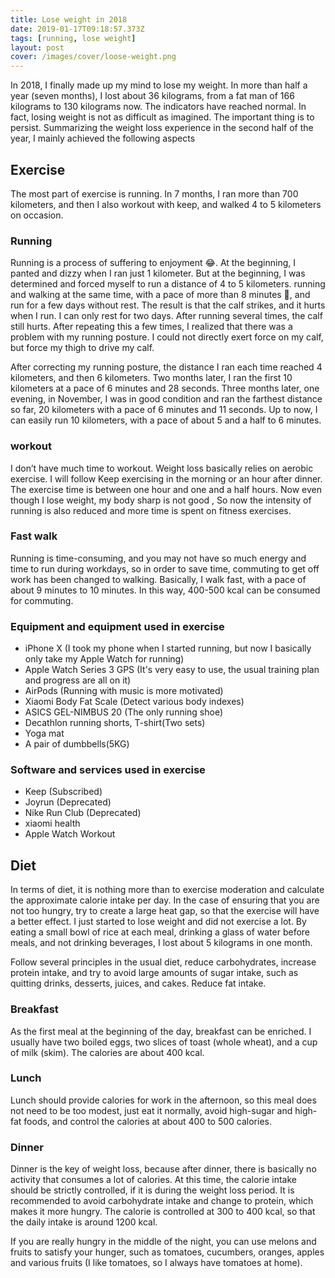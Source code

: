 ```yaml
---
title: Lose weight in 2018
date: 2019-01-17T09:18:57.373Z
tags: [running, lose weight]
layout: post
cover: /images/cover/loose-weight.png
---
```


In 2018, I finally made up my mind to lose my weight. In more than half a year (seven months), I lost about 36 kilograms, from a fat man of 166 kilograms to 130 kilograms now. The indicators have reached normal. In fact, losing weight is not as difficult as imagined. The important thing is to persist. Summarizing the weight loss experience in the second half of the year, I mainly achieved the following aspects

## Exercise

The most part of exercise is running. In 7 months, I ran more than 700 kilometers, and then I also workout with keep, and walked 4 to 5 kilometers on occasion.

### Running

Running is a process of suffering to enjoyment 😂. At the beginning, I panted and dizzy when I ran just 1 kilometer. But at the beginning, I was determined and forced myself to run a distance of 4 to 5 kilometers. running and walking at the same time, with a pace of more than 8 minutes 🤣, and run for a few days without rest. The result is that the calf strikes, and it hurts when I run. I can only rest for two days. After running several times, the calf still hurts. After repeating this a few times, I realized that there was a problem with my running posture. I could not directly exert force on my calf, but force my thigh to drive my calf.

After correcting my running posture, the distance I ran each time reached 4 kilometers, and then 6 kilometers. Two months later, I ran the first 10 kilometers at a pace of 6 minutes and 28 seconds. Three months later, one evening, in November, I was in good condition and ran the farthest distance so far, 20 kilometers with a pace of 6 minutes and 11 seconds. Up to now, I can easily run 10 kilometers, with a pace of about 5 and a half to 6 minutes.

### workout

I don’t have much time to workout. Weight loss basically relies on aerobic exercise. I will follow Keep exercising in the morning or an hour after dinner. The exercise time is between one hour and one and a half hours. Now even though I lose weight, my body sharp is not good , So now the intensity of running is also reduced and more time is spent on fitness exercises.

### Fast walk

Running is time-consuming, and you may not have so much energy and time to run during workdays, so in order to save time, commuting to get off work has been changed to walking. Basically, I walk fast, with a pace of about 9 minutes to 10 minutes. In this way, 400-500 kcal can be consumed for commuting.

### Equipment and equipment used in exercise

- iPhone X (I took my phone when I started running, but now I basically only take my Apple Watch for running)
- Apple Watch Series 3 GPS (It's very easy to use, the usual training plan and progress are all on it)
- AirPods (Running with music is more motivated)
- Xiaomi Body Fat Scale (Detect various body indexes)
- ASICS GEL-NIMBUS 20 (The only running shoe)
- Decathlon running shorts, T-shirt(Two sets)
- Yoga mat
- A pair of dumbbells(5KG)

### Software and services used in exercise

- Keep (Subscribed)
- Joyrun (Deprecated)
- Nike Run Club (Deprecated)
- xiaomi health
- Apple Watch Workout

## Diet

In terms of diet, it is nothing more than to exercise moderation and calculate the approximate calorie intake per day. In the case of ensuring that you are not too hungry, try to create a large heat gap, so that the exercise will have a better effect. I just started to lose weight and did not exercise a lot. By eating a small bowl of rice at each meal, drinking a glass of water before meals, and not drinking beverages, I lost about 5 kilograms in one month.

Follow several principles in the usual diet, reduce carbohydrates, increase protein intake, and try to avoid large amounts of sugar intake, such as quitting drinks, desserts, juices, and cakes. Reduce fat intake.

### Breakfast

As the first meal at the beginning of the day, breakfast can be enriched. I usually have two boiled eggs, two slices of toast (whole wheat), and a cup of milk (skim). The calories are about 400 kcal.

### Lunch

Lunch should provide calories for work in the afternoon, so this meal does not need to be too modest, just eat it normally, avoid high-sugar and high-fat foods, and control the calories at about 400 to 500 calories.

### Dinner

Dinner is the key of weight loss, because after dinner, there is basically no activity that consumes a lot of calories. At this time, the calorie intake should be strictly controlled, if it is during the weight loss period. It is recommended to avoid carbohydrate intake and change to protein, which makes it more hungry. The calorie is controlled at 300 to 400 kcal, so that the daily intake is around 1200 kcal.

If you are really hungry in the middle of the night, you can use melons and fruits to satisfy your hunger, such as tomatoes, cucumbers, oranges, apples and various fruits (I like tomatoes, so I always have tomatoes at home).
